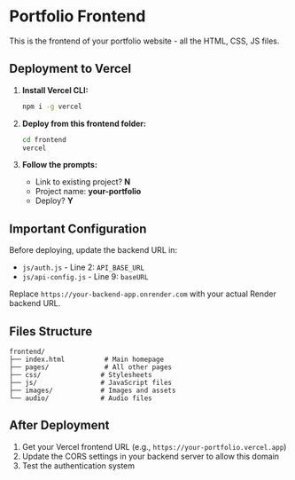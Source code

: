 # Portfolio Frontend

This is the frontend of your portfolio website - all the HTML, CSS, JS files.

## Deployment to Vercel

1. **Install Vercel CLI:**
   ```bash
   npm i -g vercel
   ```

2. **Deploy from this frontend folder:**
   ```bash
   cd frontend
   vercel
   ```

3. **Follow the prompts:**
   - Link to existing project? **N**
   - Project name: **your-portfolio**
   - Deploy? **Y**

## Important Configuration

Before deploying, update the backend URL in:
- `js/auth.js` - Line 2: `API_BASE_URL`
- `js/api-config.js` - Line 9: `baseURL`

Replace `https://your-backend-app.onrender.com` with your actual Render backend URL.

## Files Structure
```
frontend/
├── index.html          # Main homepage
├── pages/              # All other pages
├── css/               # Stylesheets
├── js/                # JavaScript files
├── images/            # Images and assets
└── audio/             # Audio files
```

## After Deployment
1. Get your Vercel frontend URL (e.g., `https://your-portfolio.vercel.app`)
2. Update the CORS settings in your backend server to allow this domain
3. Test the authentication system